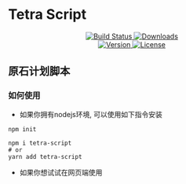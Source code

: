 # Tetra Script

<p align="center">
  <a href="https://github.com/NWYLZW/tetra-script/actions/runs/524142045">
    <img src="https://github.com/NWYLZW/tetra-script/workflows/publish%20to%20npm/badge.svg?sanitize=true" alt="Build Status">
  </a>
  <a href="https://npmcharts.com/compare/tetra-script?minimal=true">
    <img src="https://img.shields.io/npm/dm/tetra-script.svg?sanitize=true" alt="Downloads">
  </a>
  <br>
  <a href="https://www.npmjs.com/package/tetra-script">
    <img src="https://img.shields.io/npm/v/tetra-script.svg?sanitize=true" alt="Version">
  </a>
  <a href="https://www.npmjs.com/package/tetra-script">
    <img src="https://img.shields.io/npm/l/tetra-script.svg?sanitize=true" alt="License">
  </a>
</p>

## 原石计划脚本

### 如何使用

* 如果你拥有nodejs环境, 可以使用如下指令安装
```shell script
npm init

npm i tetra-script
# or
yarn add tetra-script
```

* 如果你想试试在网页端使用
